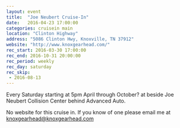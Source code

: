 ```yaml
---
layout: event
title:  "Joe Neubert Cruise-In"
date:   2016-04-23 17:00:00
categories: cruisein main
location: "Clinton Highway"
address: "5086 Clinton Hwy, Knoxville, TN 37912"
website: "http://www.knoxgearhead.com/"
rec_start: 2016-03-30 17:00:00
rec_end: 2016-10-31 20:00:00
rec_period: weekly
rec_day: saturday
rec_skip:
 - 2016-08-13
---
```


Every Saturday starting at 5pm April through October? at beside Joe Neubert
Collision Center behind Advanced Auto. 

No website for this cruise in. If you know
of one please email me at knoxgearhead@knoxgearhead.com
